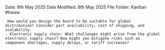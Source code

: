 Date: 8th May 2025
Date Modified: 8th May 2025
File Folder: Kanban
#hwsw 

```ad-summary
 How would you design the board to be suitable for global distribution? Consider part availability, cost of shipping, and scalability.
- Electronic supply chain: What challenges might arise from the global electronic supply chain? How might you mitigate risks such as component shortages, supply delays, or tariff increases?
```


